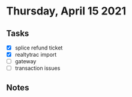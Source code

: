 # Thursday, April 15 2021

## Tasks
- [x] splice refund ticket
- [x] realtytrac import
- [ ] gateway
- [ ] transaction issues
## Notes

